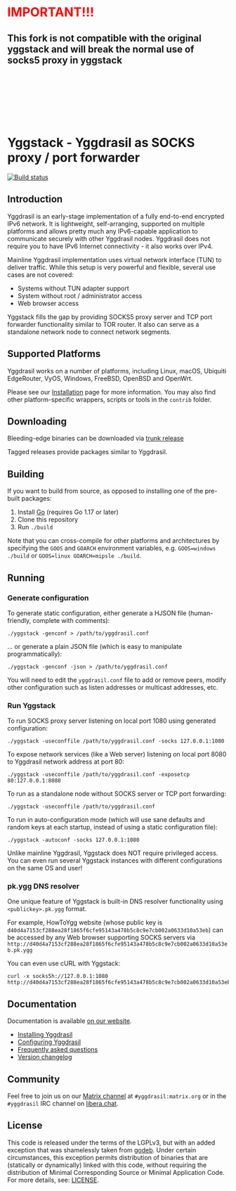 <h1 style="color:red"> IMPORTANT!!! </h1>
<h2> This fork is not compatible with the original yggstack and will break the normal use of socks5 proxy in yggstack </h2>
<br><br><br><br><br><br>

# Yggstack - Yggdrasil as SOCKS proxy / port forwarder


[![Build status](https://github.com/yggdrasil-network/yggstack/actions/workflows/trunk.yml/badge.svg)](https://github.com/yggdrasil-network/yggstack/actions/workflows/trunk.yml)

## Introduction

Yggdrasil is an early-stage implementation of a fully end-to-end encrypted IPv6
network. It is lightweight, self-arranging, supported on multiple platforms and
allows pretty much any IPv6-capable application to communicate securely with
other Yggdrasil nodes. Yggdrasil does not require you to have IPv6 Internet
connectivity - it also works over IPv4.

Mainline Yggdrasil implementation uses virtual network interface (TUN) to deliver traffic.
While this setup is very powerful and flexible, several use cases are not covered:

* Systems without TUN adapter support
* System without root / administrator access
* Web browser access

Yggstack fills the gap by providing SOCKS5 proxy server and TCP port forwarder
functionality similar to TOR router. It also can serve as a standalone network node
to connect network segments.

## Supported Platforms

Yggdrasil works on a number of platforms, including Linux, macOS, Ubiquiti
EdgeRouter, VyOS, Windows, FreeBSD, OpenBSD and OpenWrt.

Please see our [Installation](https://yggdrasil-network.github.io/installation.html)
page for more information. You may also find other platform-specific wrappers, scripts
or tools in the `contrib` folder.

## Downloading

Bleeding-edge binaries can be downloaded via [trunk release](https://github.com/yggdrasil-network/yggstack/releases/tag/trunk)

Tagged releases provide packages similar to Yggdrasil.

## Building

If you want to build from source, as opposed to installing one of the pre-built
packages:

1. Install [Go](https://golang.org) (requires Go 1.17 or later)
2. Clone this repository
2. Run `./build`

Note that you can cross-compile for other platforms and architectures by
specifying the `GOOS` and `GOARCH` environment variables, e.g. `GOOS=windows
./build` or `GOOS=linux GOARCH=mipsle ./build`.

## Running

### Generate configuration

To generate static configuration, either generate a HJSON file (human-friendly,
complete with comments):

```
./yggstack -genconf > /path/to/yggdrasil.conf
```

... or generate a plain JSON file (which is easy to manipulate
programmatically):

```
./yggstack -genconf -json > /path/to/yggdrasil.conf
```

You will need to edit the `yggdrasil.conf` file to add or remove peers, modify
other configuration such as listen addresses or multicast addresses, etc.

### Run Yggstack

To run SOCKS proxy server listening on local port 1080 using generated configuration:

```
./yggstack -useconffile /path/to/yggdrasil.conf -socks 127.0.0.1:1080
```

To expose network services (like a Web server) listening on local port 8080 to Yggdrasil
network address at port 80:

```
./yggstack -useconffile /path/to/yggdrasil.conf -exposetcp 80:127.0.0.1:8080
```

To run as a standalone node without SOCKS server or TCP port forwarding:
```
./yggstack -useconffile /path/to/yggdrasil.conf
```

To run in auto-configuration mode (which will use sane defaults and random keys
at each startup, instead of using a static configuration file):

```
./yggstack -autoconf -socks 127.0.0.1:1080
```

Unlike mainline Yggdrasil, Yggstack does NOT require privileged access.
You can even run several Yggstack instances with different configurations
on the same OS and user!

### pk.ygg DNS resolver

One unique feature of Yggstack is built-in DNS resolver functionality using
`<publickey>.pk.ygg` format.

For example, HowToYgg website (whose public key is `d40d4a7153cf288ea28f1865f6cfe95143a478b5c8c9e7cb002a0633d10a53eb`)
can be accessed by any Web browser supporting SOCKS servers
via  `http://d40d4a7153cf288ea28f1865f6cfe95143a478b5c8c9e7cb002a0633d10a53eb.pk.ygg`

You can even use cURL with Yggstack:

```
curl -x socks5h://127.0.0.1:1080 http://d40d4a7153cf288ea28f1865f6cfe95143a478b5c8c9e7cb002a0633d10a53eb.pk.ygg
```

## Documentation

Documentation is available [on our website](https://yggdrasil-network.github.io).

- [Installing Yggdrasil](https://yggdrasil-network.github.io/installation.html)
- [Configuring Yggdrasil](https://yggdrasil-network.github.io/configuration.html)
- [Frequently asked questions](https://yggdrasil-network.github.io/faq.html)
- [Version changelog](CHANGELOG.md)

## Community

Feel free to join us on our [Matrix
channel](https://matrix.to/#/#yggdrasil:matrix.org) at `#yggdrasil:matrix.org`
or in the `#yggdrasil` IRC channel on [libera.chat](https://libera.chat).

## License

This code is released under the terms of the LGPLv3, but with an added exception
that was shamelessly taken from [godeb](https://github.com/niemeyer/godeb).
Under certain circumstances, this exception permits distribution of binaries
that are (statically or dynamically) linked with this code, without requiring
the distribution of Minimal Corresponding Source or Minimal Application Code.
For more details, see: [LICENSE](LICENSE).
